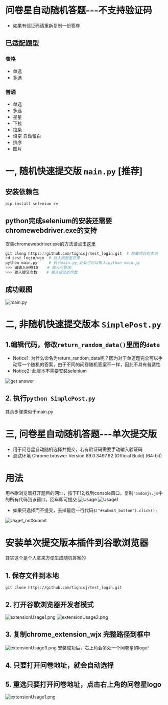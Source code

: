 # 问卷星自动随机答题---不支持验证码

- 如果有验证码请重新复制一份答卷

## 已适配题型

### 表格

- 单选
- 多选

### 普通

- 单选
- 多选
- 星星
- 下拉
- 拉条
- 填空 自动留白
- 排序
- 图片

# 一, 随机快速提交版 `main.py` [推荐]

## 安装依赖包

```python
pip install selenium re
```

## python完成selenium的安装还需要chromewebdriver.exe的支持

安装chromewebdriver.exe的方法请点击[这里](https://github.com/tignioj/test_login/tree/master/zhs#%E4%BA%8C%E7%AB%A0%E8%8A%82%E6%B5%8B%E8%AF%95%E8%87%AA%E5%8A%A8%E6%8F%90%E4%BA%A4)

```python
git clong https://github.com/tignioj/test_login.git  # 拉取项目到本地
cd test_login/wjx  # 进入问卷星目录
python main.py     # 执行main.py,此处也可以输入ipython main.py
>>> 请输入问卷ID    # 输入问卷ID
>>> 输入提交次数    # 输入提交的次数
```

## 成功截图

![main.py](img/mainSuccess.png)

# 二, 非随机快速提交版本 `SimplePost.py`

## 1.编辑代码，修改`return_random_data()`里面的`data`

- Notice1: 为什么命名为return_random_data呢？因为对于单道题完全可以手动写一个随机的答案，由于不同的问卷随机答案不一样，因此不具有普适性
- Notice2: 此版本不需要安装selenium

![get answer](img/getanswer.png)

## 2. 执行`python SimplePost.py`

其余步骤类似于main.py

# 三, 问卷星自动随机答题---单次提交版

- 用于问卷星自动随机选择并提交，若有验证码需要手动输入验证码
- 测试环境 Chrome broswer Version 69.0.3497.92 (Official Build) (64-bit)

# 用法

用谷歌浏览器打开题目的网址，按下F12,找到console窗口，复制`randomjs.js`中的所有代码到该窗口，回车即可提交
![Usage](./img/Usage.png)
![Usage1](./img/Usage1.png)

- 如果只选择而不提交，去掉最后一行代码`$("#submit_button").click();`  

![Usget_notSubmit](./img/Usage_notSubmit.png)


# 安装单次提交版本插件到谷歌浏览器

其实这个是个人拿来方便生成随机答案的

## 1. 保存文件到本地

`git clone https://github.com/tignioj/test_login.git`

## 2. 打开谷歌浏览器开发者模式

![extensionUsage1.png](./img/extensionUsage1.png)
![extensionUsage2.png](./img/extensionUsage2.png)

## 3. 复制chrome_extension_wjx 完整路径到框中

![extensionUsage3.png](./img/extensionUsage3.png)
安装成功后，右上角会多处一个问卷星的logo!

## 4. 只要打开问卷地址，就会自动选择

## 5. 重选只要打开问卷地址，点击右上角的问卷星logo

![extensionUsage1.png](./img/extensionUsage4.png)
